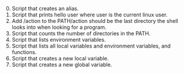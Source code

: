 0. Script that creates an alias.
1. Script that prints hello user where user is the current linux user.
2. Add /action to the PATH/action should be the last directory the shell looks into when looking for a program.
3. Script that counts the number of directories in the PATH.
4. Script that lists environment variables.
5. Script that lists all local variables and environment variables, and functions.
6. Script that creates a new local variable.
7. Script that creates a new global variable.
